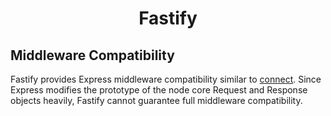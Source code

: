 <h1 align="center">Fastify</h1>

## Middleware Compatibility

Fastify provides Express middleware compatibility similar to [connect](https://github.com/senchalabs/connect). Since Express modifies the prototype of the node core Request and Response objects heavily, Fastify cannot guarantee full middleware compatibility.
